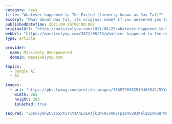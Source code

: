 ```yaml
---
category: news
title: "Whatever happened to The Exiled (formerly known as Das Tal)?"
excerpt: "What about Das Tal, its original name? If you answered yes to either question, congratulations, you remember a PvP-centered MMO that was at one point highly anticipated before it came out. The game has been pretty quiet since release and some accompanying struggles with the player count,"
publishedDateTime: 2021-08-26T00:00:00Z
originalUrl: "https://massivelyop.com/2021/08/25/whatever-happened-to-the-exiled-formerly-known-as-das-tal/"
webUrl: "https://massivelyop.com/2021/08/25/whatever-happened-to-the-exiled-formerly-known-as-das-tal/"
type: article

provider:
  name: Massively Overpowered
  domain: massivelyop.com

topics:
  - Google AI
  - AI

images:
  - url: "https://pbs.twimg.com/profile_images/1369726982519463942/5YYwt4tR.jpg"
    width: 265
    height: 265
    isCached: true

secured: "Z5KxxyQKZCvsSSxt5YKt4AhLxEAsjkIWx95cAD2FpID45883Kalq8ZXHwQrMu+eKDIpRlv39PB9UwyO8oLyCR3tVtUEQ1fVkAL3ja20uPTbNxSjBmDOx77nUBwlODft1jijn/tzW4yRVEOkSrAItYWJbTEiB1vMSTMBfyaICaOQ5JS3Qk+QbFTDESeGkmiS5dlR8YnxGGKKrt/KXATeGu0A+MBdJTtZNitfsDq2e95j747MkBs3TvUIDQ1b665a/UqC85Q2Ts8AZPL7Wv7/B3ULbMK2m/BP7zb18DvC2gZ03IUi8DoQNCq4spHUTm7Ve8S74Z0oPhjT4+2wG0bxpxLgC5LBtyyK1wWxQn2tcAYE=;T0ish9GOuzjCZvDNJQRxUw=="
---
```


